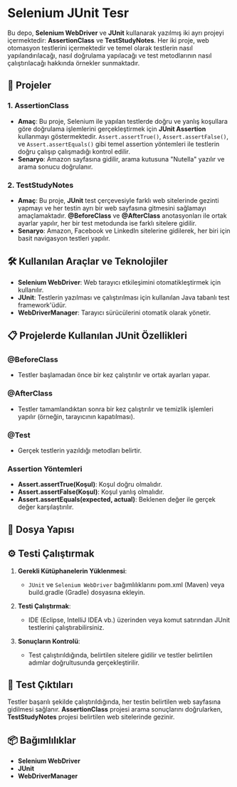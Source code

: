 # Selenium JUnit Tesr

Bu depo, **Selenium WebDriver** ve **JUnit** kullanarak yazılmış iki ayrı projeyi içermektedir: **AssertionClass** ve **TestStudyNotes**. Her iki proje, web otomasyon testlerini içermektedir ve temel olarak testlerin nasıl yapılandırılacağı, nasıl doğrulama yapılacağı ve test metodlarının nasıl çalıştırılacağı hakkında örnekler sunmaktadır.

## 📂 Projeler

### 1. **AssertionClass**

- **Amaç**: Bu proje, Selenium ile yapılan testlerde doğru ve yanlış koşullara göre doğrulama işlemlerini gerçekleştirmek için **JUnit Assertion** kullanmayı göstermektedir. `Assert.assertTrue()`, `Assert.assertFalse()`, ve `Assert.assertEquals()` gibi temel assertion yöntemleri ile testlerin doğru çalışıp çalışmadığı kontrol edilir.
- **Senaryo**: Amazon sayfasına gidilir, arama kutusuna "Nutella" yazılır ve arama sonucu doğrulanır.

### 2. **TestStudyNotes**

- **Amaç**: Bu proje, **JUnit** test çerçevesiyle farklı web sitelerinde gezinti yapmayı ve her testin ayrı bir web sayfasına gitmesini sağlamayı amaçlamaktadır. **@BeforeClass** ve **@AfterClass** anotasyonları ile ortak ayarlar yapılır, her bir test metodunda ise farklı sitelere gidilir.
- **Senaryo**: Amazon, Facebook ve LinkedIn sitelerine gidilerek, her biri için basit navigasyon testleri yapılır.

## 🛠️ Kullanılan Araçlar ve Teknolojiler

- **Selenium WebDriver**: Web tarayıcı etkileşimini otomatikleştirmek için kullanılır.
- **JUnit**: Testlerin yazılması ve çalıştırılması için kullanılan Java tabanlı test framework'üdür.
- **WebDriverManager**: Tarayıcı sürücülerini otomatik olarak yönetir.

## 📋 Projelerde Kullanılan JUnit Özellikleri

### **@BeforeClass**
- Testler başlamadan önce bir kez çalıştırılır ve ortak ayarları yapar.

### **@AfterClass**
- Testler tamamlandıktan sonra bir kez çalıştırılır ve temizlik işlemleri yapılır (örneğin, tarayıcının kapatılması).

### **@Test**
- Gerçek testlerin yazıldığı metodları belirtir.

### **Assertion Yöntemleri**
- **Assert.assertTrue(Koşul)**: Koşul doğru olmalıdır.
- **Assert.assertFalse(Koşul)**: Koşul yanlış olmalıdır.
- **Assert.assertEquals(expected, actual)**: Beklenen değer ile gerçek değer karşılaştırılır.

## 📂 Dosya Yapısı


## ⚙️ Testi Çalıştırmak

1. **Gerekli Kütüphanelerin Yüklenmesi**:
   - `JUnit` ve `Selenium WebDriver` bağımlılıklarını pom.xml (Maven) veya build.gradle (Gradle) dosyasına ekleyin.

2. **Testi Çalıştırmak**:
   - IDE (Eclipse, IntelliJ IDEA vb.) üzerinden veya komut satırından JUnit testlerini çalıştırabilirsiniz.

3. **Sonuçların Kontrolü**:
   - Test çalıştırıldığında, belirtilen sitelere gidilir ve testler belirtilen adımlar doğrultusunda gerçekleştirilir.

## 🔑 Test Çıktıları

Testler başarılı şekilde çalıştırıldığında, her testin belirtilen web sayfasına gidilmesi sağlanır. **AssertionClass** projesi arama sonuçlarını doğrularken, **TestStudyNotes** projesi belirtilen web sitelerinde gezinir.

## 📦 Bağımlılıklar

- **Selenium WebDriver**
- **JUnit**
- **WebDriverManager**
